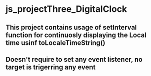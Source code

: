 # js_projectThree_DigitalClock
## This project contains usage of setInterval function for continuosly displaying the Local time usinf toLocaleTimeString()
## Doesn't require to set any event listener, no target is trigerring any event